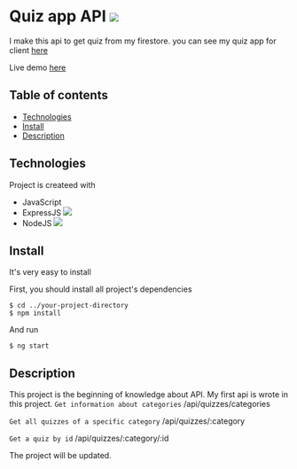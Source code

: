# Quiz app API ![](https://img.shields.io/static/v1?label=Build&message=v2.0&color=green)

I make this api to get quiz from my firestore. you can see my quiz app for client [here]()

Live demo [here](https://angular-ivy-r3scwy.stackblitz.io)

## Table of contents
* [Technologies](#technologies)
* [Install](#install)
* [Description](#description)

## Technologies
Project is createed with
* JavaScript
* ExpressJS ![](https://img.shields.io/static/v1?label=Build&message=v4.18.1&color=red)
* NodeJS ![](https://img.shields.io/static/v1?label=Build&message=v16.15.0&color=red)

## Install
It's very easy to install

First, you should install all project's dependencies
```
$ cd ../your-project-directory
$ npm install
```

And run
```
$ ng start
```

## Description
This project is the beginning of knowledge about API. My first api is wrote in this project.
`Get information about categories` /api/quizzes/categories

`Get all quizzes of a specific category` /api/quizzes/:category

`Get a quiz by id` /api/quizzes/:category/:id

The project will be updated.